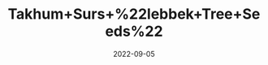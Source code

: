 ---
title: 'Takhum+Surs+%22lebbek+Tree+Seeds%22'
date: '2022-09-05' 
metatag: '' 
inventory: '0' 
draft: false 
# meta description 
shortDescripton: ''
description: 'Seed'
longdescription: ''
featured: True
# product Price
price: '40.0'
# Product Short Description
shortDescription: ''
productID: '7A2C8CC0-0D2D-ED11-9968-005056B3A416'
type: 'products'
category: 'Seed' 
thumnailproduct: 'https://aminsaddiquidawakhana.eralive.net/images/products/7A2C8CC0-0D2D-ED11-9968-005056B3A4161.png' 
images:
  - image: 'images/products/7A2C8CC0-0D2D-ED11-9968-005056B3A4161.png'  
Variants:
---